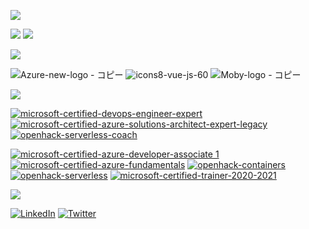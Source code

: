 



![](https://github-profile-summary-cards.vercel.app/api/cards/profile-details?username=l0x3el&theme=github)

![](https://github-profile-summary-cards.vercel.app/api/cards/stats?username=l0x3el&theme=github)
![](https://github-profile-summary-cards.vercel.app/api/cards/most-commit-language?username=l0x3el&theme=github)

<!--
![Quote](https://github-readme-quotes.herokuapp.com/quote?quoteCategory=programming)
-->


![](https://img.shields.io/badge/Like-%20-blue)

![Azure-new-logo - コピー](https://user-images.githubusercontent.com/43780179/132536678-d8318920-613c-4470-adab-4f93465aaa00.png)
![icons8-vue-js-60](https://user-images.githubusercontent.com/43780179/132537562-8b03f789-6b49-476d-b4d5-b89e1ebd4b7b.png)
![Moby-logo - コピー](https://user-images.githubusercontent.com/43780179/132541139-2b0f4568-c4a0-4de9-999d-d23f1747c36a.png)



![](https://img.shields.io/badge/Bages-%20-blue)

[![microsoft-certified-devops-engineer-expert](https://user-images.githubusercontent.com/43780179/132524976-e05fb909-e015-43f7-8f0c-5cc08f1a9511.png)](https://www.credly.com/badges/7e1aa0c3-685c-4ca4-981d-679675a5e2dc/public_url)
[![microsoft-certified-azure-solutions-architect-expert-legacy](https://user-images.githubusercontent.com/43780179/132529967-0c8c8f78-6651-4212-9c7e-3a8665b33669.png)](https://www.credly.com/badges/634de248-3f5b-425d-be55-e992e21dedde/public_url)
[![openhack-serverless-coach](https://user-images.githubusercontent.com/43780179/132527328-5d07735f-e71d-4ab3-b2d2-f6532c9a8910.png)](https://www.credly.com/badges/adbdb869-655d-4922-94a9-d53596df3f48/public_url)


[![microsoft-certified-azure-developer-associate 1](https://user-images.githubusercontent.com/43780179/132524429-df003fd2-1d83-4d64-bed8-8658ab484827.png) ](https://www.credly.com/badges/9452fadc-9ea5-448a-ae16-0178cccff500/public_url)
[![microsoft-certified-azure-fundamentals](https://user-images.githubusercontent.com/43780179/132530086-6cc41d95-5a87-4455-8d39-b082deb7f079.png)](https://www.credly.com/badges/30104110-ea48-47d9-ab04-7130ae66c31e/public_url)
[![openhack-containers](https://user-images.githubusercontent.com/43780179/132529688-d81de309-567d-40d0-83e4-da6e9d66d3c3.png)](https://www.credly.com/badges/947876ff-3385-4553-9183-b8f280578ba4/public_url)
[![openhack-serverless](https://user-images.githubusercontent.com/43780179/132529548-f4e46580-6a70-4edd-ab91-0fab6350d687.png)](https://www.credly.com/badges/6240bcea-41fd-415c-983b-066d79e4ffa7/public_url)
[![microsoft-certified-trainer-2020-2021](https://user-images.githubusercontent.com/43780179/132530205-9798f3a9-1cf4-4457-90b9-74f12198b4b8.png)](https://www.credly.com/badges/f8d92e7d-49fd-45e4-a4a5-fc779582e554/public_url)



![](https://img.shields.io/badge/How%20to%20reach%20me%20-%20-blue)

[![LinkedIn](https://img.shields.io/badge/-l0x3el-blue?style=flat-square&logo=Linkedin&logoColor=white&link=https://www.linkedin.com/in/l0x3el/)](https://www.linkedin.com/in/l0x3el/)
[![Twitter](https://img.shields.io/twitter/url/https/twitter.com/cloudposse.svg?style=social&label=l0x3el)](https://twitter.com/l0x3el)




